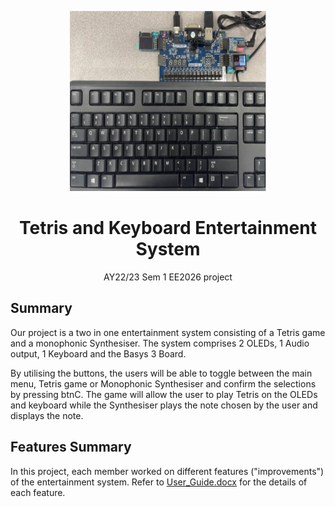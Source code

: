 <p align="center">
  <a href="https://example.com/">
    <img src="https://github.com/soulblast/Tetris_EE2026_/blob/main/images/Header.png" alt="Logo" width=314 height=288>
  </a>

  <h1 align="center">Tetris and Keyboard Entertainment System</h1> 
   <p align="center"> AY22/23 Sem 1 EE2026 project </p>

## Summary
Our project is a two in one entertainment system consisting of a Tetris game and a monophonic Synthesiser. The system comprises 2 OLEDs, 1 Audio output, 1 Keyboard and the Basys 3 Board.

By utilising the buttons, the users will be able to toggle between the main menu, Tetris game or Monophonic Synthesiser and confirm the selections by pressing btnC.
The game will allow the user to play Tetris on the OLEDs and keyboard while the Synthesiser plays the note chosen by the user and displays the note.

## Features Summary
In this project, each member worked on different features ("improvements") of the entertainment system. Refer to <a href="https://github.com/soulblast/Tetris_EE2026_/blob/main/User_Guide.docx"> User_Guide.docx</a> for the details of each feature.
